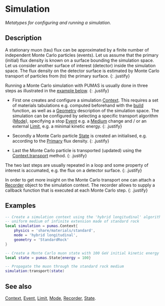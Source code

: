 # Simulation
_Metatypes for configuring and running a simulation._

## Description

A stationary muon (tau) flux can be approximated by a finite number of
independent Monte Carlo particles (events). Let us assume that the primary
(initial) flux density is known on a surface bounding the simulation space.  Let
us consider another surface of interest (detector) inside the simulation space.
The flux density on the detector surface is estimated by Monte Carlo transport
of particles from (to) the primary surface.
{: .justify}

Running a Monte Carlo simulation with PUMAS is usually done in three steps as
illustrated in the [example below](#examples).
{: .justify}

- First one creates and configure a simulation
  [Context](simulation/Context.md). This requires a set of materials tabulations
  e.g. computed beforehand with the [build](physics/build.md) function, as well
  as a [Geometry](Geometry.md) description of the simulation space. The
  simulation can be configured by selecting a specific
  transport algorithm ([Mode](simulation/Mode.md)), specifying a stop
  [Event](simulation/Event.md) e.g. a [Medium](Medium.md) change and / or an
  external [Limit](simulation/Limit.md), e.g. a minimal kinetic energy.
  {: .justify}

- Secondly a Monte Carlo particle [State](simulation/State.md) is created an
  initialised, e.g. according to the [Primary](Primary.md) flux density.
  {: .justify}

- Last the Monte Carlo particle is transported (updated) using the
  [Context.transport](simulation/Context.md#transport) method.
  {: .justify}

The two last steps are usually repeated in a loop and some property of interest
is accumated, e.g. the flux on a detector surface.
{: .justify}

In order to get more insight on the Monte Carlo transport one can attach a
[Recorder](simulation/Recorder.md) object to the simulation context. The
recorder allows to supply a callback function that is executed at each Monte
Carlo step.
{: .justify}

## Examples

```lua
-- Create a simulation context using the 'hybrid longitudinal' algorithm and a
-- uniform medium of infinite extension made of standard rock
local simulation = pumas.Context{
    physics = 'share/materials/standard',
    mode = 'hybrid longitudinal',
    geometry = 'StandardRock'
}

-- Create a Monte Carlo muon state with 100 GeV initial kinetic energy
local state = pumas.State{energy = 100}

-- Propagate the muon through the standard rock medium
simulation:transport(state)
```

## See also

[Context](simulation/Context.md),
[Event](simulation/Event.md),
[Limit](simulation/Limit.md),
[Mode](simulation/Mode.md),
[Recorder](simulation/Recorder.md),
[State](simulation/State.md).
